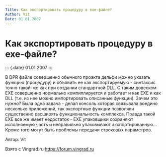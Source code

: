 ```yaml
---
Title: Как экспортировать процедуру в exe-файле?
Author: Vit
Date: 01.01.2007
---
```



Как экспортировать процедуру в exe-файле?
=========================================

::: {.date}
01.01.2007
:::

В DPR файле совершенно обычного проэкта дельфи можно указать функцию
(процедуру) и объявить ее как экспортируемую - синтаксис точно такой-же
как при создании стандартной DLL. С таким довеском EXE совершенно
нормально компиллируется и работает и как EXE и как DLL (т.е. из нее
можно импортировать описанные функции). Зачем это нужно? Была одна
задача - делал консоль которая связывала воедино несколько приложений,
так экспортные функции позволяли существенно расширять функциональность
комплекса. Правда такой EXE все же имеет недостаток - EXE упаковщики
сохраняют исполняемую часть и неправильно упаковывают
экспортированную\... Кроме того могут быть проблемы передачи строковых
параметров.

Автор: Vit

Взято с Vingrad.ru <https://forum.vingrad.ru>
